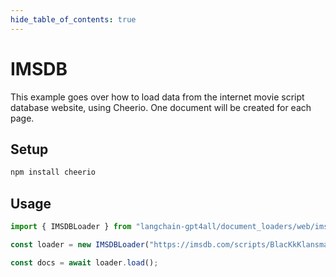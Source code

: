 ```yaml
---
hide_table_of_contents: true
---
```


# IMSDB

This example goes over how to load data from the internet movie script database website, using Cheerio. One document will be created for each page.

## Setup

```bash npm2yarn
npm install cheerio
```

## Usage

```typescript
import { IMSDBLoader } from "langchain-gpt4all/document_loaders/web/imsdb";

const loader = new IMSDBLoader("https://imsdb.com/scripts/BlacKkKlansman.html");

const docs = await loader.load();
```
